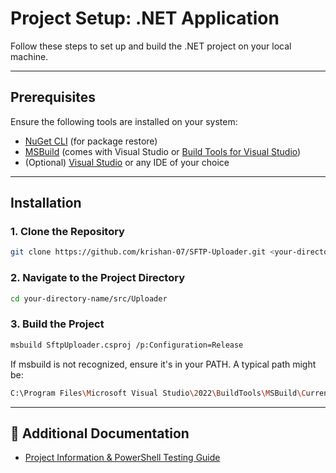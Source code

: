 # Project Setup: .NET Application

Follow these steps to set up and build the .NET project on your local machine.

---

## Prerequisites

Ensure the following tools are installed on your system:

- [NuGet CLI](https://learn.microsoft.com/nuget/install-nuget-client-tools) (for package restore)
- [MSBuild](https://learn.microsoft.com/visualstudio/msbuild/msbuild) (comes with Visual Studio or [Build Tools for Visual Studio](https://visualstudio.microsoft.com/downloads/#build-tools-for-visual-studio))
- (Optional) [Visual Studio](https://visualstudio.microsoft.com/) or any IDE of your choice

---

## Installation

### 1. Clone the Repository

```bash
git clone https://github.com/krishan-07/SFTP-Uploader.git <your-directory-name>
```

### 2. Navigate to the Project Directory

```bash
cd your-directory-name/src/Uploader

```

### 3. Build the Project

```bash
msbuild SftpUploader.csproj /p:Configuration=Release
```

If msbuild is not recognized, ensure it's in your PATH. A typical path might be:

```bash
C:\Program Files\Microsoft Visual Studio\2022\BuildTools\MSBuild\Current\Bin\MSBuild.exe
```

---

## 📄 Additional Documentation

- [Project Information & PowerShell Testing Guide](INFO.md)

